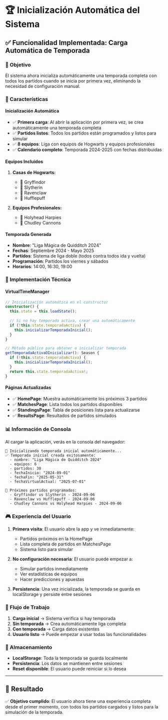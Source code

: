 # 🏆 Inicialización Automática del Sistema

## ✅ Funcionalidad Implementada: Carga Automática de Temporada

### 🎯 Objetivo
El sistema ahora inicializa automáticamente una temporada completa con todos los partidos cuando se inicia por primera vez, eliminando la necesidad de configuración manual.

### 🚀 Características

#### **Inicialización Automática**
- ✅ **Primera carga**: Al abrir la aplicación por primera vez, se crea automáticamente una temporada completa
- ✅ **Partidos listos**: Todos los partidos están programados y listos para simular
- ✅ **8 equipos**: Liga con equipos de Hogwarts y equipos profesionales
- ✅ **Calendario completo**: Temporada 2024-2025 con fechas distribuidas

#### **Equipos Incluidos**
1. **Casas de Hogwarts:**
   - 🦁 Gryffindor
   - 🐍 Slytherin
   - 🦅 Ravenclaw
   - 🦡 Hufflepuff

2. **Equipos Profesionales:**
   - 🏹 Holyhead Harpies
   - 🎯 Chudley Cannons

#### **Temporada Generada**
- **Nombre**: "Liga Mágica de Quidditch 2024"
- **Fechas**: Septiembre 2024 - Mayo 2025
- **Partidos**: Sistema de liga doble (todos contra todos ida y vuelta)
- **Programación**: Partidos los viernes y sábados
- **Horarios**: 14:00, 16:30, 19:00

### 🔧 Implementación Técnica

#### **VirtualTimeManager**
```typescript
// Inicialización automática en el constructor
constructor() {
  this.state = this.loadState();
  
  // Si no hay temporada activa, crear una automáticamente
  if (!this.state.temporadaActiva) {
    this.inicializarTemporadaInicial();
  }
}

// Método público para obtener o inicializar temporada
getTemporadaActivaOInicializar(): Season {
  if (!this.state.temporadaActiva) {
    this.inicializarTemporadaInicial();
  }
  return this.state.temporadaActiva!;
}
```

#### **Páginas Actualizadas**
- ✅ **HomePage**: Muestra automáticamente los próximos 3 partidos
- ✅ **MatchesPage**: Lista todos los partidos disponibles
- ✅ **StandingsPage**: Tabla de posiciones lista para actualizarse
- ✅ **ResultsPage**: Resultados de partidos simulados

### 📊 Información de Consola

Al cargar la aplicación, verás en la consola del navegador:

```
🚀 Inicializando temporada inicial automáticamente...
✅ Temporada inicial creada exitosamente:
  - nombre: "Liga Mágica de Quidditch 2024"
  - equipos: 6
  - partidos: 30
  - fechaInicio: "2024-09-01"
  - fechaFin: "2025-05-31"
  - fechaVirtualActual: "2025-07-01"

📅 Próximos partidos programados:
  - Gryffindor vs Slytherin - 2024-09-06
  - Ravenclaw vs Hufflepuff - 2024-09-06
  - Chudley Cannons vs Holyhead Harpies - 2024-09-06
```

### 🎮 Experiencia del Usuario

1. **Primera visita**: El usuario abre la app y ve inmediatamente:
   - Partidos próximos en la HomePage
   - Lista completa de partidos en MatchesPage
   - Sistema listo para simular

2. **No configuración necesaria**: El usuario puede empezar a:
   - Simular partidos inmediatamente
   - Ver estadísticas de equipos
   - Hacer predicciones y apuestas

3. **Persistencia**: Una vez inicializada, la temporada se guarda en localStorage y persiste entre sesiones

### 🔄 Flujo de Trabajo

1. **Carga inicial** → Sistema verifica si hay temporada
2. **Sin temporada** → Crea automáticamente liga completa
3. **Con temporada** → Carga datos existentes
4. **Usuario listo** → Puede empezar a usar todas las funcionalidades

### 💾 Almacenamiento

- **LocalStorage**: Toda la temporada se guarda localmente
- **Persistencia**: Los datos se mantienen entre sesiones
- **Reset disponible**: El usuario puede reiniciar si lo desea

---

## 🎯 Resultado

✅ **Objetivo cumplido**: El usuario ahora tiene una experiencia completa desde el primer momento, con todos los partidos cargados y listos para la simulación de la temporada.
